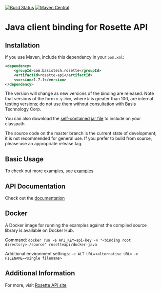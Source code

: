 [![Build Status](https://travis-ci.org/rosette-api/java.svg?branch=master)](https://travis-ci.org/rosette-api/java)
[![Maven Central](https://maven-badges.herokuapp.com/maven-central/com.basistech.rosette/rosette-api-java-binding/badge.svg)](https://maven-badges.herokuapp.com/maven-central/com.basistech.rosette/rosette-api-java-binding)

# Java client binding for Rosette API #

## Installation ##
If you use Maven, include this dependency in your `pom.xml`:

```xml
<dependency>
    <groupId>com.basistech.rosette</groupId>
    <artifactId>rosette-api</artifactId>
    <version>1.7.1</version>
</dependency>
```

The version will change as new versions of the binding are released. Note that versions of the form `x.y.Nxx`, where `N` is greater than 100, are internal testing versions; do not use them without consultation with Basis Technology Corp.

You can also download the [self-contained jar file](http://mvnrepository.com/artifact/com.basistech.rosette/rosette-api) to include on your classpath.

The source code on the master branch is the current state of development; it is not recommended for general use.
If you prefer to build from source, please use an appropriate release tag.

## Basic Usage ##
To check out more examples, see [examples](examples/src/main/java/com/basistech/rosette/examples)

## API Documentation ##
Check out the [documentation](http://rosette-api.github.io/java)

## Docker ##
A Docker image for running the examples against the compiled source library is available on Docker Hub.

Command: `docker run -e API_KEY=api-key -v "<binding root directory>:/source" rosetteapi/docker-java`

Additional environment settings:
`-e ALT_URL=<alternative URL>`
`-e FILENAME=<single filename>`

## Additional Information ##
For more, visit [Rosette API site](https://developer.rosette.com)

